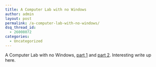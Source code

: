 ```yaml
---
title: A Computer Lab with no Windows
author: admin
layout: post
permalink: /a-computer-lab-with-no-windows/
dsq_thread_id:
  - 26008072
categories:
  - Uncategorized
---
```

A Computer Lab with no Windows, [part 1][1] and [part 2][2]. Interesting write up here.

 [1]: http://www.linuxjournal.com/article.php?sid=7418
 [2]: http://www.linuxjournal.com/article.php?sid=7419